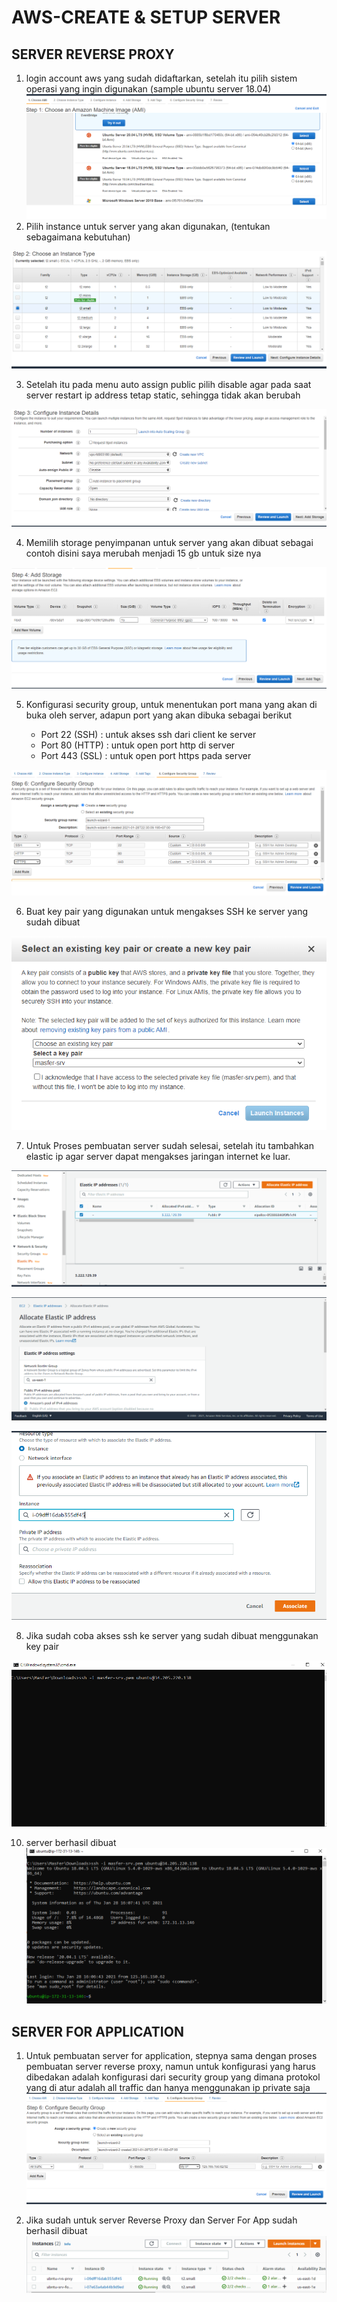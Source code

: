 # AWS-CREATE & SETUP SERVER

## SERVER REVERSE PROXY

1. login account aws yang sudah didaftarkan, setelah itu pilih sistem operasi yang ingin digunakan (sample ubuntu server 18.04)
   ![16](../asset/026.PNG)
2. Pilih instance untuk server yang akan digunakan, (tentukan sebagaimana kebutuhan)

![27](../asset/027.PNG)

3. Setelah itu pada menu auto assign public pilih disable agar pada saat server restart ip address tetap static, sehingga tidak akan berubah

![28](../asset/028.PNG)

4. Memilih storage penyimpanan untuk server yang akan dibuat sebagai contoh disini saya merubah menjadi 15 gb untuk size nya

![29](../asset/029.PNG)


5. Konfigurasi security group, untuk menentukan port mana yang akan di buka oleh server, adapun port yang akan dibuka sebagai berikut

   * Port 22 (SSH) : untuk akses ssh dari client ke server
   * Port 80 (HTTP) : untuk open port http di server
   * Port 443 (SSL) : untuk open port https pada server

![30](../asset/030.PNG)

6. Buat key pair yang digunakan untuk mengakses SSH ke server yang sudah dibuat

![31](../asset/038.PNG)

7. Untuk Proses pembuatan server sudah selesai, setelah itu tambahkan elastic ip agar server dapat mengakses jaringan internet ke luar.

![31](../asset/031.PNG)

![32](../asset/032.PNG)

![33](../asset/033.PNG)

8. Jika sudah coba akses ssh ke server yang sudah dibuat menggunakan key pair

![34](../asset/034.PNG)

10. server berhasil dibuat
    ![35](../asset/035.PNG)

## SERVER FOR APPLICATION

1. Untuk pembuatan server for application, stepnya sama dengan proses pembuatan server reverse proxy, namun untuk konfigurasi yang harus dibedakan adalah konfigurasi dari security group yang dimana protokol yang di atur adalah all traffic dan hanya menggunakan ip private saja![38](../asset/037.PNG)


2. Jika sudah untuk server Reverse Proxy dan Server For App sudah berhasil dibuat![35](../asset/039.PNG)
